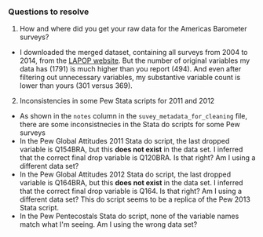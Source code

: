 ### Questions to resolve

1. How and where did you get your raw data for the Americas Barometer surveys?
  * I downloaded the merged dataset, containing all surveys from 2004 to 2014, from the [LAPOP website](http://datasets.americasbarometer.org/database-login/usersearch.php?year=2004). But the number of original variables my data has (1791) is much higher than you report (494). And even after filtering out unnecessary variables, my substantive variable count is lower than yours (301 versus 369).
2. Inconsistencies in some Pew Stata scripts for 2011 and 2012
  * As shown in the `notes` column in the `suvey_metadata_for_cleaning` file, there are some inconsistnecies in the Stata do scripts for some Pew surveys
  * In the Pew Global Attitudes 2011 Stata do script, the last dropped variable is Q154BRA, but this **does not exist** in the data set. I inferred that the correct final drop variable is Q120BRA. Is that right? Am I using a different data set?
  * In the Pew Global Attitudes 2012 Stata do script, the last dropped variable is Q164BRA, but this **does not exist** in the data set. I inferred that the correct final drop variable is Q164. Is that right? Am I using a different data set? This do script seems to be a replica of the Pew 2013 Stata script.
  * In the Pew Pentecostals Stata do script, none of the variable names match what I'm seeing. Am I using the wrong data set?